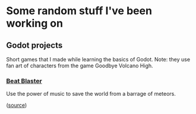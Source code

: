 # Some random stuff I've been working on

## Godot projects

Short games that I made while learning the basics of Godot.
Note: they use fan art of characters from the game Goodbye Volcano High.

### [Beat Blaster](https://mikeasaurus.github.io/beatblaster)

Use the power of music to save the world from a barrage of meteors.

([source](https://github.com/Mikeasaurus/godot-practice/tree/main/beatblaster))
